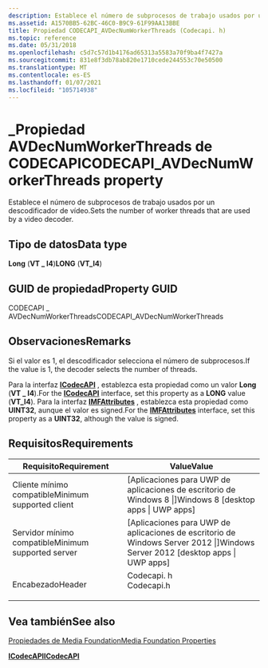 ```yaml
---
description: Establece el número de subprocesos de trabajo usados por un descodificador de vídeo.
ms.assetid: A1570BB5-62BC-46C0-B9C9-61F99AA13BBE
title: Propiedad CODECAPI_AVDecNumWorkerThreads (Codecapi. h)
ms.topic: reference
ms.date: 05/31/2018
ms.openlocfilehash: c5d7c57d1b4176ad65313a5583a70f9ba4f7427a
ms.sourcegitcommit: 831e8f3db78ab820e1710cede244553c70e50500
ms.translationtype: MT
ms.contentlocale: es-ES
ms.lasthandoff: 01/07/2021
ms.locfileid: "105714938"
---
```

# <a name="codecapi_avdecnumworkerthreads-property"></a><span data-ttu-id="587c9-103">\_Propiedad AVDecNumWorkerThreads de CODECAPI</span><span class="sxs-lookup"><span data-stu-id="587c9-103">CODECAPI\_AVDecNumWorkerThreads property</span></span>

<span data-ttu-id="587c9-104">Establece el número de subprocesos de trabajo usados por un descodificador de vídeo.</span><span class="sxs-lookup"><span data-stu-id="587c9-104">Sets the number of worker threads that are used by a video decoder.</span></span>

## <a name="data-type"></a><span data-ttu-id="587c9-105">Tipo de datos</span><span class="sxs-lookup"><span data-stu-id="587c9-105">Data type</span></span>

<span data-ttu-id="587c9-106">**Long** (**VT \_ I4**)</span><span class="sxs-lookup"><span data-stu-id="587c9-106">**LONG** (**VT\_I4**)</span></span>

## <a name="property-guid"></a><span data-ttu-id="587c9-107">GUID de propiedad</span><span class="sxs-lookup"><span data-stu-id="587c9-107">Property GUID</span></span>

<span data-ttu-id="587c9-108">CODECAPI \_ AVDecNumWorkerThreads</span><span class="sxs-lookup"><span data-stu-id="587c9-108">CODECAPI\_AVDecNumWorkerThreads</span></span>

## <a name="remarks"></a><span data-ttu-id="587c9-109">Observaciones</span><span class="sxs-lookup"><span data-stu-id="587c9-109">Remarks</span></span>

<span data-ttu-id="587c9-110">Si el valor es 1, el descodificador selecciona el número de subprocesos.</span><span class="sxs-lookup"><span data-stu-id="587c9-110">If the value is  1, the decoder selects the number of threads.</span></span>

<span data-ttu-id="587c9-111">Para la interfaz [**ICodecAPI**](/windows/desktop/api/strmif/nn-strmif-icodecapi) , establezca esta propiedad como un valor **Long** (**VT \_ I4**).</span><span class="sxs-lookup"><span data-stu-id="587c9-111">For the [**ICodecAPI**](/windows/desktop/api/strmif/nn-strmif-icodecapi) interface, set this property as a **LONG** value (**VT\_I4**).</span></span> <span data-ttu-id="587c9-112">Para la interfaz [**IMFAttributes**](/windows/desktop/api/mfobjects/nn-mfobjects-imfattributes) , establezca esta propiedad como **UINT32**, aunque el valor es signed.</span><span class="sxs-lookup"><span data-stu-id="587c9-112">For the [**IMFAttributes**](/windows/desktop/api/mfobjects/nn-mfobjects-imfattributes) interface, set this property as a **UINT32**, although the value is signed.</span></span>

## <a name="requirements"></a><span data-ttu-id="587c9-113">Requisitos</span><span class="sxs-lookup"><span data-stu-id="587c9-113">Requirements</span></span>



| <span data-ttu-id="587c9-114">Requisito</span><span class="sxs-lookup"><span data-stu-id="587c9-114">Requirement</span></span> | <span data-ttu-id="587c9-115">Value</span><span class="sxs-lookup"><span data-stu-id="587c9-115">Value</span></span> |
|-------------------------------------|---------------------------------------------------------------------------------------|
| <span data-ttu-id="587c9-116">Cliente mínimo compatible</span><span class="sxs-lookup"><span data-stu-id="587c9-116">Minimum supported client</span></span><br/> | <span data-ttu-id="587c9-117">\[Aplicaciones para UWP de aplicaciones de escritorio de Windows 8 \|\]</span><span class="sxs-lookup"><span data-stu-id="587c9-117">Windows 8 \[desktop apps \| UWP apps\]</span></span><br/>                                     |
| <span data-ttu-id="587c9-118">Servidor mínimo compatible</span><span class="sxs-lookup"><span data-stu-id="587c9-118">Minimum supported server</span></span><br/> | <span data-ttu-id="587c9-119">\[Aplicaciones para UWP de aplicaciones de escritorio de Windows Server 2012 \|\]</span><span class="sxs-lookup"><span data-stu-id="587c9-119">Windows Server 2012 \[desktop apps \| UWP apps\]</span></span><br/>                           |
| <span data-ttu-id="587c9-120">Encabezado</span><span class="sxs-lookup"><span data-stu-id="587c9-120">Header</span></span><br/>                   | <dl> <span data-ttu-id="587c9-121"><dt>Codecapi. h</dt></span><span class="sxs-lookup"><span data-stu-id="587c9-121"><dt>Codecapi.h</dt></span></span> </dl> |



## <a name="see-also"></a><span data-ttu-id="587c9-122">Vea también</span><span class="sxs-lookup"><span data-stu-id="587c9-122">See also</span></span>

<dl> <dt>

[<span data-ttu-id="587c9-123">Propiedades de Media Foundation</span><span class="sxs-lookup"><span data-stu-id="587c9-123">Media Foundation Properties</span></span>](media-foundation-properties.md)
</dt> <dt>

[<span data-ttu-id="587c9-124">**ICodecAPI**</span><span class="sxs-lookup"><span data-stu-id="587c9-124">**ICodecAPI**</span></span>](/windows/desktop/api/strmif/nn-strmif-icodecapi)
</dt> </dl>

 

